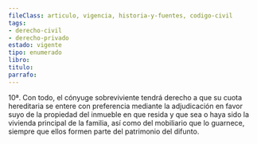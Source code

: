 ```yaml
---
fileClass: articulo, vigencia, historia-y-fuentes, codigo-civil
tags:
- derecho-civil
- derecho-privado
estado: vigente
tipo: enumerado
libro:
titulo:
parrafo:
---
```

10ª. Con todo, el cónyuge sobreviviente tendrá derecho a que su cuota hereditaria se entere con preferencia mediante la adjudicación en favor suyo de la propiedad del inmueble en que resida y que sea o haya sido la vivienda principal de la familia, así como del mobiliario que lo guarnece, siempre que ellos formen parte del patrimonio del difunto.